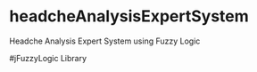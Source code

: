 # headcheAnalysisExpertSystem

Headche Analysis Expert System using Fuzzy Logic

#jFuzzyLogic Library
